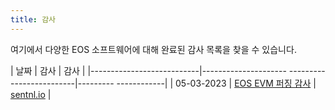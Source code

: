```yaml
---
title: 감사
---
```


여기에서 다양한 EOS 소프트웨어에 대해 완료된 감사 목록을 찾을 수 있습니다.

| 날짜 | 감사 | 감사 |
|---------------------------|--------------------- -------------------------|--------- ------------|
| 05-03-2023 | [EOS EVM 퍼징 감사](./05_03_2023_eos_evm_fuzzing_audit_sentnl.pdf) | [sentnl.io](https://sentnl.io/) |
